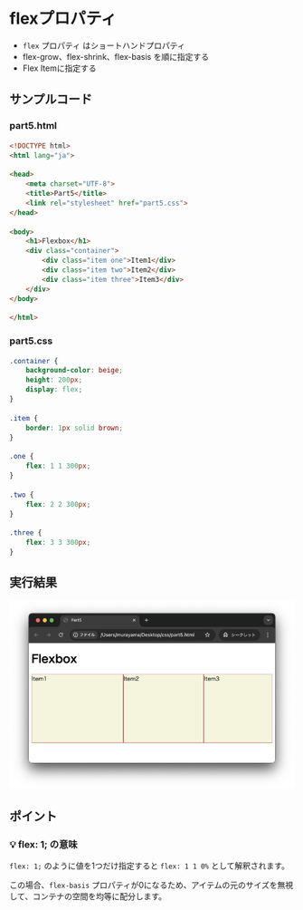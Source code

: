 # flexプロパティ

+ `flex` プロパティ はショートハンドプロパティ
+ flex-grow、flex-shrink、flex-basis を順に指定する
+ Flex Itemに指定する

## サンプルコード

### part5.html

```html
<!DOCTYPE html>
<html lang="ja">

<head>
    <meta charset="UTF-8">
    <title>Part5</title>
    <link rel="stylesheet" href="part5.css">
</head>

<body>
    <h1>Flexbox</h1>
    <div class="container">
        <div class="item one">Item1</div>
        <div class="item two">Item2</div>
        <div class="item three">Item3</div>
    </div>
</body>

</html>
```

### part5.css

```css
.container {
    background-color: beige;
    height: 200px;
    display: flex;
}

.item {
    border: 1px solid brown;
}

.one {
    flex: 1 1 300px;
}

.two {
    flex: 2 2 300px;
}

.three {
    flex: 3 3 300px;
}
```

## 実行結果

![](https://raw.githubusercontent.com/murayama333/md2slide/refs/heads/main/md/css/part5/img/10.png)

## ポイント

### 💡 flex: 1; の意味

`flex: 1;` のように値を1つだけ指定すると `flex: 1 1 0%` として解釈されます。

この場合、`flex-basis` プロパティが0になるため、アイテムの元のサイズを無視して、コンテナの空間を均等に配分します。
